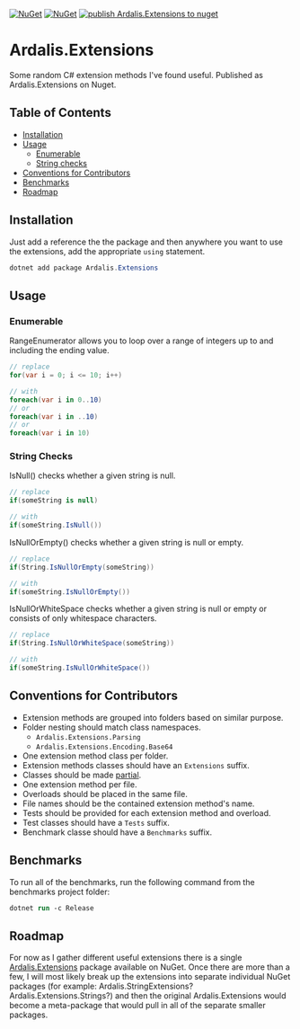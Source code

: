 [![NuGet](https://img.shields.io/nuget/v/Ardalis.Extensions.svg)](https://www.nuget.org/packages/Ardalis.Extensions)
[![NuGet](https://img.shields.io/nuget/dt/Ardalis.Extensions.svg)](https://www.nuget.org/packages/Ardalis.Extensions)
[![publish Ardalis.Extensions to nuget](https://github.com/ardalis/Ardalis.Extensions/actions/workflows/publish.yml/badge.svg)](https://github.com/ardalis/Ardalis.Extensions/actions/workflows/publish.yml)

# Ardalis.Extensions
Some random C# extension methods I've found useful. Published as Ardalis.Extensions on Nuget.

## Table of Contents

- [Installation](#installation)
- [Usage](#usage)
   - [Enumerable](#enumerable)
   - [String checks](#string-checks)
- [Conventions for Contributors](#conventions-for-contributors)
- [Benchmarks](#benchmarks)
- [Roadmap](#roadmap)

## Installation

Just add a reference the the package and then anywhere you want to use the extensions, add the appropriate `using` statement.

```powershell
dotnet add package Ardalis.Extensions
```

## Usage

### Enumerable

RangeEnumerator allows you to loop over a range of integers up to and including the ending value.

```csharp
// replace
for(var i = 0; i <= 10; i++)

// with
foreach(var i in 0..10)
// or
foreach(var i in ..10)
// or 
foreach(var i in 10)
```

### String Checks

IsNull() checks whether a given string is null.

```csharp
// replace
if(someString is null)

// with
if(someString.IsNull())
```

IsNullOrEmpty() checks whether a given string is null or empty.

```csharp
// replace
if(String.IsNullOrEmpty(someString))

// with
if(someString.IsNullOrEmpty())
```

IsNullOrWhiteSpace checks whether a given string is null or empty or consists of only whitespace characters.

```csharp
// replace
if(String.IsNullOrWhiteSpace(someString))

// with
if(someString.IsNullOrWhiteSpace())
```

## Conventions for Contributors

- Extension methods are grouped into folders based on similar purpose.
- Folder nesting should match class namespaces.
  - `Ardalis.Extensions.Parsing`
  -  `Ardalis.Extensions.Encoding.Base64`
- One extension method class per folder.
- Extension methods classes should have an `Extensions` suffix.
- Classes should be made [partial](https://docs.microsoft.com/en-us/dotnet/csharp/programming-guide/classes-and-structs/partial-classes-and-methods#partial-classes).
- One extension method per file.
- Overloads should be placed in the same file.
- File names should be the contained extension method's name.
- Tests should be provided for each extension method and overload.
- Test classes should have a `Tests` suffix.
- Benchmark classe should have a `Benchmarks` suffix.

## Benchmarks

To run all of the benchmarks, run the following command from the benchmarks project folder:

```ps
dotnet run -c Release
```

## Roadmap

For now as I gather different useful extensions there is a single [Ardalis.Extensions](https://www.nuget.org/packages/Ardalis.Extensions) package available on NuGet. Once there are more than a few, I will most likely break up the extensions into separate individual NuGet packages (for example: Ardalis.StringExtensions? Ardalis.Extensions.Strings?) and then the original Ardalis.Extensions would become a meta-package that would pull in all of the separate smaller packages.
